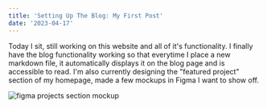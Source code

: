```yaml
---
title: 'Setting Up The Blog: My First Post'
date: '2023-04-17'
---
```


Today I sit, still working on this website and all of it's functionality. I finally have the blog functionality working
so that everytime I place a new markdown file, it automatically displays it on the blog page and is accessible to read.
I'm also currently designing the "featured project" section of my homepage, made a few mockups in Figma I want to show off.

<img src="../images/blog/projects-figma.png" alt="figma projects section mockup" />